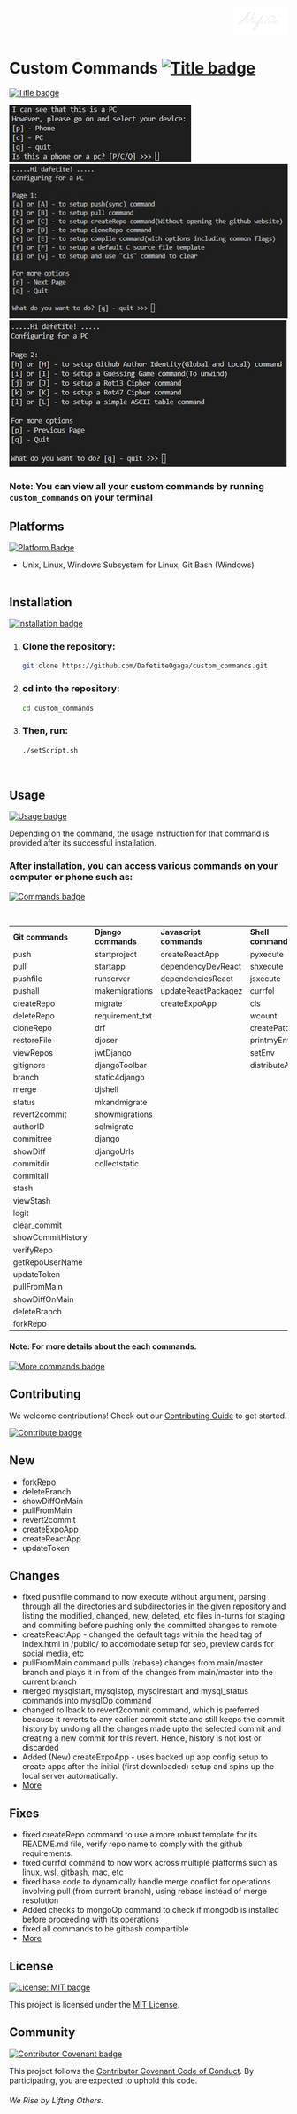<p align="end">
  <img src="https://raw.githubusercontent.com/DafetiteOgaga/dafetite_logo/main/dafetite-ogaga-logo.png" alt="Dafetite Ogaga" width="100" />
</p>

# Custom Commands [![Title badge](https://img.shields.io/badge/Status-Active-brightgreen.svg)](##)
[![Title badge](https://img.shields.io/badge/Type-CLI-green.svg)](#installation)

![Device check Image](.images/intro.jpg)
![Main menu page 1](.images/main_menu.jpg)
![Main menu page 2](.images/main_menu2.jpg)

### Note: **You can view all your custom commands by running `custom_commands` on your terminal**

## Platforms
[![Platform Badge](https://img.shields.io/badge/Platform-Linux%20%7C%20WSL%20%7C%20Git%20Bash-blue)](####)

* Unix, Linux, Windows Subsystem for Linux, Git Bash (Windows)
<br><br>

## Installation
[![Installation badge](https://img.shields.io/badge/Installation-CLI-blueviolet.svg)](########)


1. ### **Clone the repository:**
   ```bash
   git clone https://github.com/DafetiteOgaga/custom_commands.git
   ```
2. ### **cd into the repository:**
   ```bash
   cd custom_commands
   ```
3. ### **Then, run:**
   ```bash
   ./setScript.sh
   ```
<br>


## Usage
[![Usage badge](https://img.shields.io/badge/Usage-Instructions-lightgrey.svg)](##########)

Depending on the command, the usage instruction for that command is provided after its successful installation.


### **After installation, you can access various commands on your computer or phone such as:**
[![Commands badge](https://img.shields.io/badge/Available%20Commands-Click%20for%20more-blue.svg)](.more/commands.md)


<br>

<table>
  <tr>
    <td><strong>Git commands</strong></td>
    <td><strong>Django commands</strong></td>
    <td><strong>Javascript commands</strong></td>
    <td><strong>Shell commands</strong></td>
    <td><strong>MySQL commands</strong></td>
    <td><strong>Betty command</strong></td>
    <td><strong>Python commands</strong></td>
    <td><strong>C commands</strong></td>
    <td><strong>MongoDB commands</strong></td>
  </tr>
  <tr>
    <td>push</td>
    <td>startproject</td>
    <td>createReactApp</td>
    <td>pyxecute</td>
    <td>mysqlOp</td>
    <td>betty</td>
    <td>py3venv</td>
    <td>ctemp</td>
    <td>mongoOp</td>
  </tr>
  <tr>
    <td>pull</td>
    <td>startapp</td>
    <td>dependencyDevReact</td>
    <td>shxecute</td>
    <td>mysqlversion</td>
    <td></td>
    <td>pycodemore</td>
    <td>mycompile</td>
    <td>mongoVersion</td>
  </tr>
  <tr>
    <td>pushfile</td>
    <td>runserver</td>
    <td>dependenciesReact</td>
    <td>jsxecute</td>
    <td>mysqlshell</td>
    <td></td>
    <td>pycode</td>
    <td>myascii</td>
    <td></td>
  </tr>
  <tr>
    <td>pushall</td>
    <td>makemigrations</td>
    <td>updateReactPackagez</td>
    <td>currfol</td>
    <td></td>
    <td></td>
    <td>pycompile</td>
    <td>rot13</td>
    <td></td>
  </tr>
  <tr>
    <td>createRepo</td>
    <td>migrate</td>
    <td>createExpoApp</td>
    <td>cls</td>
    <td></td>
    <td></td>
    <td></td>
    <td>rot47</td>
    <td></td>
  </tr>
  <tr>
    <td>deleteRepo</td>
    <td>requirement_txt</td>
    <td></td>
    <td>wcount</td>
    <td></td>
    <td></td>
    <td></td>
    <td>guessGame</td>
    <td></td>
  </tr>
  <tr>
    <td>cloneRepo</td>
    <td>drf</td>
    <td></td>
    <td>createPatch</td>
    <td></td>
    <td></td>
    <td></td>
    <td></td>
    <td></td>
  </tr>
  <tr>
    <td>restoreFile</td>
    <td>djoser</td>
    <td></td>
    <td>printmyEnv</td>
    <td></td>
    <td></td>
    <td></td>
    <td></td>
    <td></td>
  </tr>
  <tr>
    <td>viewRepos</td>
    <td>jwtDjango</td>
    <td></td>
    <td>setEnv</td>
    <td></td>
    <td></td>
    <td></td>
    <td></td>
    <td></td>
  </tr>
  <tr>
    <td>gitignore</td>
    <td>djangoToolbar</td>
    <td></td>
    <td>distributeApk</td>
    <td></td>
    <td></td>
    <td></td>
    <td></td>
    <td></td>
  </tr>
  <tr>
    <td>branch</td>
    <td>static4django</td>
    <td></td>
    <td></td>
    <td></td>
    <td></td>
    <td></td>
    <td></td>
    <td></td>
  </tr>
  <tr>
    <td>merge</td>
    <td>djshell</td>
    <td></td>
    <td></td>
    <td></td>
    <td></td>
    <td></td>
    <td></td>
    <td></td>
  </tr>
  <tr>
    <td>status</td>
    <td>mkandmigrate</td>
    <td></td>
    <td></td>
    <td></td>
    <td></td>
    <td></td>
    <td></td>
    <td></td>
  </tr>
  <tr>
    <td>revert2commit</td>
    <td>showmigrations</td>
    <td></td>
    <td></td>
    <td></td>
    <td></td>
    <td></td>
    <td></td>
    <td></td>
  </tr>
  <tr>
    <td>authorID</td>
    <td>sqlmigrate</td>
    <td></td>
    <td></td>
    <td></td>
    <td></td>
    <td></td>
    <td></td>
    <td></td>
  </tr>
  <tr>
    <td>commitree</td>
    <td>django</td>
    <td></td>
    <td></td>
    <td></td>
    <td></td>
    <td></td>
    <td></td>
    <td></td>
  </tr>
  <tr>
    <td>showDiff</td>
    <td>djangoUrls</td>
    <td></td>
    <td></td>
    <td></td>
    <td></td>
    <td></td>
    <td></td>
    <td></td>
  </tr>
  <tr>
    <td>commitdir</td>
    <td>collectstatic</td>
    <td></td>
    <td></td>
    <td></td>
    <td></td>
    <td></td>
    <td></td>
    <td></td>
  </tr>
  <tr>
    <td>commitall</td>
    <td></td>
    <td></td>
    <td></td>
    <td></td>
    <td></td>
    <td></td>
    <td></td>
    <td></td>
  </tr>
  <tr>
    <td>stash</td>
    <td></td>
    <td></td>
    <td></td>
    <td></td>
    <td></td>
    <td></td>
    <td></td>
    <td></td>
  </tr>
  <tr>
    <td>viewStash</td>
    <td></td>
    <td></td>
    <td></td>
    <td></td>
    <td></td>
    <td></td>
    <td></td>
    <td></td>
  </tr>
  <tr>
    <td>logit</td>
    <td></td>
    <td></td>
    <td></td>
    <td></td>
    <td></td>
    <td></td>
    <td></td>
    <td></td>
  </tr>
  <tr>
    <td>clear_commit</td>
    <td></td>
    <td></td>
    <td></td>
    <td></td>
    <td></td>
    <td></td>
    <td></td>
    <td></td>
  </tr>
  <tr>
    <td>showCommitHistory</td>
    <td></td>
    <td></td>
    <td></td>
    <td></td>
    <td></td>
    <td></td>
    <td></td>
    <td></td>
  </tr>
  <tr>
    <td>verifyRepo</td>
    <td></td>
    <td></td>
    <td></td>
    <td></td>
    <td></td>
    <td></td>
    <td></td>
    <td></td>
  </tr>
  <tr>
    <td>getRepoUserName</td>
    <td></td>
    <td></td>
    <td></td>
    <td></td>
    <td></td>
    <td></td>
    <td></td>
    <td></td>
  </tr>
  <tr>
    <td>updateToken</td>
    <td></td>
    <td></td>
    <td></td>
    <td></td>
    <td></td>
    <td></td>
    <td></td>
    <td></td>
  </tr>
  <tr>
    <td>pullFromMain</td>
    <td></td>
    <td></td>
    <td></td>
    <td></td>
    <td></td>
    <td></td>
    <td></td>
    <td></td>
  </tr>
  <tr>
    <td>showDiffOnMain</td>
    <td></td>
    <td></td>
    <td></td>
    <td></td>
    <td></td>
    <td></td>
    <td></td>
    <td></td>
  </tr>
  <tr>
    <td>deleteBranch</td>
    <td></td>
    <td></td>
    <td></td>
    <td></td>
    <td></td>
    <td></td>
    <td></td>
    <td></td>
  </tr>
  <tr>
    <td>forkRepo</td>
    <td></td>
    <td></td>
    <td></td>
    <td></td>
    <td></td>
    <td></td>
    <td></td>
    <td></td>
  </tr>

</table>

#### Note: For more details about the each commands.
[![More commands badge](https://img.shields.io/badge/More%20commands-Click%20here-orange.svg)](.more/commands.md)


## Contributing
We welcome contributions!
Check out our [Contributing Guide](.github/CONTRIBUTING.md) to get started.

[![Contribute badge](https://img.shields.io/badge/Contributing-Guide-blue.svg)](.github/CONTRIBUTING.md)


## New
  - forkRepo
  - deleteBranch
  - showDiffOnMain
  - pullFromMain
  - revert2commit
  - createExpoApp
  - createReactApp
  - updateToken

## Changes
  - fixed pushfile command to now execute without argument, parsing through all the directories and subdirectories in the given repository and listing the modified, changed, new, deleted, etc files in-turns for staging and commiting before pushing only the committed changes to remote
  - createReactApp - changed the default tags within the head tag of index.html in /public/ to accomodate setup for seo, preview cards for social media, etc
  - pullFromMain command pulls (rebase) changes from main/master branch and plays it in from of the changes from main/master into the current branch
  - merged mysqlstart, mysqlstop, mysqlrestart and mysql_status commands
   into mysqlOp command
  - changed rollback to revert2commit command, which is preferred because
   it reverts to any earlier commit state and still keeps the commit history by undoing all the changes made upto the selected commit and
   creating a new commit for this revert. Hence, history is not lost or
   discarded
  - Added (New) createExpoApp - uses backed up app config setup to create apps after the initial (first downloaded) setup and spins up the local server automatically.
  - [More](.more/changes.md)


## Fixes
  - fixed createRepo command to use a more robust template for its README.md file, verify repo name to comply with the github requirements.
  - fixed currfol command to now work across multiple platforms such as linux, wsl, gitbash, mac, etc
  - fixed base code to dynamically handle merge conflict for operations involving pull (from current branch), using rebase instead of merge resolution
  - Added checks to mongoOp command to check if mongodb is installed before proceeding with its operations
  - fixed all commands to be gitbash compartible
  - [More](.more/fixes.md)



## License
[![License: MIT badge](https://img.shields.io/badge/License-MIT-yellow.svg)](LICENSE)

This project is licensed under the [MIT License](LICENSE).


## Community
[![Contributor Covenant badge](https://img.shields.io/badge/Code%20of%20Conduct-Contributor%20Covenant-ff69b4.svg)](.github/CODE_OF_CONDUCT.md)

This project follows the [Contributor Covenant Code of Conduct](.github/CODE_OF_CONDUCT.md).
By participating, you are expected to uphold this code.


###### *We Rise by Lifting Others.*
